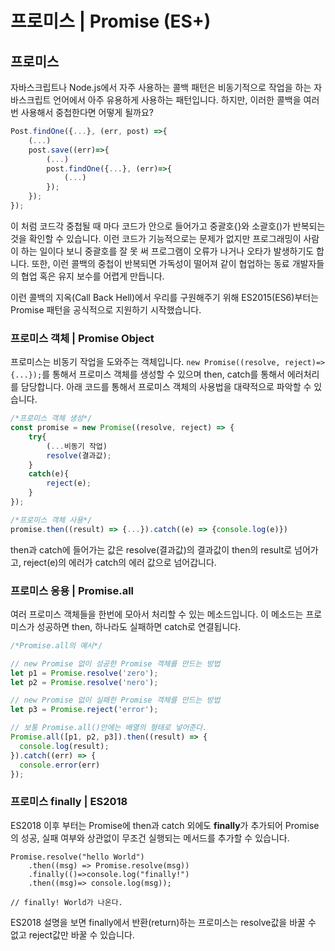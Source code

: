 # 프로미스 \| Promise \(ES+\)

## 프로미스

 자바스크립트나 Node.js에서 자주 사용하는 콜백 패턴은 비동기적으로 작업을 하는 자바스크립트 언어에서 아주 유용하게 사용하는 패턴입니다. 하지만, 이러한 콜백을 여러번 사용해서 중첩한다면 어떻게 될까요?

```javascript
Post.findOne({...}, (err, post) =>{
    (...)
    post.save((err)=>{
        (...)
        post.findOne({...}, (err)=>{
            (...)
        });
    });
});
```

 이 처럼 코드각 중첩될 때 마다 코드가 안으로 들어가고 중괄호{}와 소괄호\(\)가 반복되는 것을 확인할 수 있습니다. 이런 코드가 기능적으로는 문제가 없지만 프로그래밍이 사람이 하는 일이다 보니 중괄호를 잘 못 써 프로그램이 오류가 나거나 오타가 발생하기도 합니다. 또한, 이런 콜백의 중첩이 반복되면 가독성이 떨어져 같이 협업하는 동료 개발자들의 협업 혹은 유지 보수를 어렵게 만듭니다.

 이런 콜백의 지옥\(Call Back Hell\)에서 우리를 구원해주기 위해 ES2015\(ES6\)부터는 Promise 패턴을 공식적으로 지원하기 시작했습니다.

### 프로미스 객체 \| Promise Object 

 프로미스는 비동기 작업을 도와주는 객체입니다. `new Promise((resolve, reject)=>{...});`를 통해서 프로미스 객체를 생성할 수 있으며 then, catch를 통해서 에러처리를 담당합니다. 아래 코드를 통해서 프로미스 객체의 사용법을 대략적으로 파악할 수 있습니다.

```javascript
/*프로미스 객체 생성*/
const promise = new Promise((resolve, reject) => {
    try{
        (...비동기 작업)
        resolve(결과값);
    }
    catch(e){
        reject(e);
    }
});

/*프로미스 객체 사용*/
promise.then((result) => {...}).catch((e) => {console.log(e)})

```

 then과 catch에 들어가는 값은 resolve\(결과값\)의 결과값이 then의 result로 넘어가고, reject\(e\)의 에러가 catch의 에러 값으로 넘어갑니다.

### 프로미스 응용 \| Promise.all

 여러 프로미스 객체들을 한번에 모아서 처리할 수 있는 메소드입니다. 이 메소드는 프로미스가 성공하면 then, 하나라도 실패하면 catch로 연결됩니다.

```javascript
/*Promise.all의 예시*/

// new Promise 없이 성공한 Promise 객체를 만드는 방법
let p1 = Promise.resolve('zero'); 
let p2 = Promise.resolve('nero');

// new Promise 없이 실패한 Promise 객체를 만드는 방법
let p3 = Promise.reject('error'); 

// 보통 Promise.all()안에는 배열의 형태로 넣어준다.
Promise.all([p1, p2, p3]).then((result) => {
  console.log(result); 
}).catch((err) => {
  console.error(err)
});
```

### 프로미스 finally \| ES2018

 ES2018 이후 부터는 Promise에 then과 catch 외에도 **finally**가 추가되어 Promise의 성공, 실패 여부와 상관없이 무조건 실행되는 메서드를 추가할 수 있습니다.

```text
Promise.resolve("hello World")
    .then((msg) => Promise.resolve(msg))
    .finally(()=>console.log("finally!")
    .then((msg)=> console.log(msg));

// finally! World가 나온다.
```

ES2018 설명을 보면 finally에서 반환\(return\)하는 프로미스는 resolve값을 바꿀 수 없고 reject값만 바꿀 수 있습니다.

